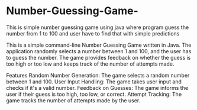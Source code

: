 # Number-Guessing-Game-
This is simple number guessing game using java where program guess the number from 1 to 100 and user have to find that with simple predictions 

This is a simple command-line Number Guessing Game written in Java. The application randomly selects a number between 1 and 100, and the user has to guess the number. The game provides feedback on whether the guess is too high or too low and keeps track of the number of attempts made.

Features
Random Number Generation: The game selects a random number between 1 and 100.
User Input Handling: The game takes user input and checks if it's a valid number.
Feedback on Guesses: The game informs the user if their guess is too high, too low, or correct.
Attempt Tracking: The game tracks the number of attempts made by the user.
